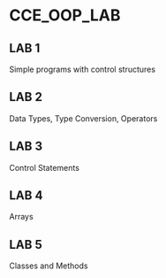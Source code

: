 # CCE_OOP_LAB 


## LAB 1
Simple programs with control structures

## LAB 2
Data Types, Type Conversion, Operators

## LAB 3
Control Statements

## LAB 4
Arrays

## LAB 5
Classes and Methods